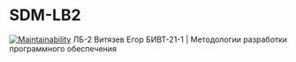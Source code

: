# SDM-LB2
[![Maintainability](https://api.codeclimate.com/v1/badges/e4741129dd8d6b610835/maintainability)](https://codeclimate.com/github/VityazevEgor/SDM-LB2/maintainability)
 ЛБ-2 Витязев Егор БИВТ-21-1 | Методологии разработки программного обеспечения
